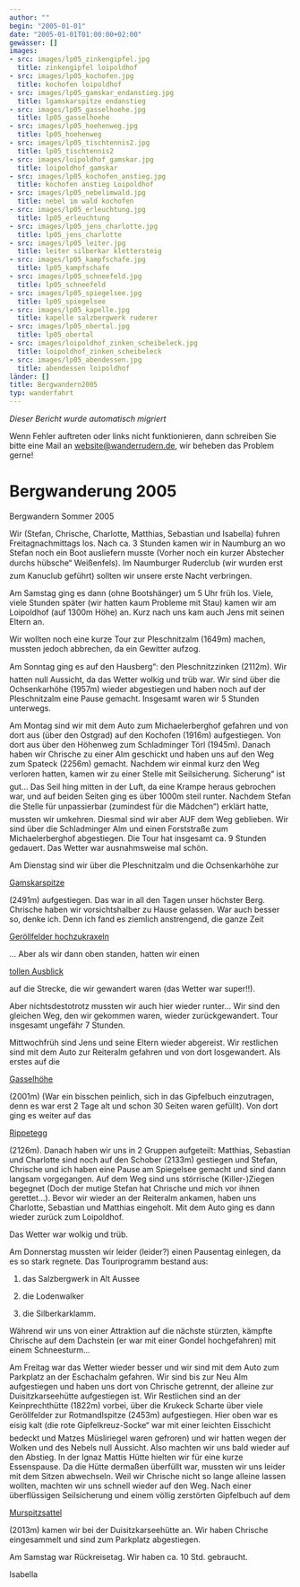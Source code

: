 ```yaml
---
author: ""
begin: "2005-01-01"
date: "2005-01-01T01:00:00+02:00"
gewässer: []
images:
- src: images/lp05_zinkengipfel.jpg
  title: zinkengipfel loipoldhof
- src: images/lp05_kochofen.jpg
  title: kochofen loipoldhof
- src: images/lp05_gamskar_endanstieg.jpg
  title: lgamskarspitze endanstieg
- src: images/lp05_gasselhoehe.jpg
  title: lp05_gasselhoehe
- src: images/lp05_hoehenweg.jpg
  title: lp05_hoehenweg
- src: images/lp05_tischtennis2.jpg
  title: lp05_tischtennis2
- src: images/loipoldhof_gamskar.jpg
  title: loipoldhof_gamskar
- src: images/lp05_kochofen_anstieg.jpg
  title: kochofen anstieg Loipoldhof
- src: images/lp05_nebelimwald.jpg
  title: nebel im wald kochofen
- src: images/lp05_erleuchtung.jpg
  title: lp05_erleuchtung
- src: images/lp05_jens_charlotte.jpg
  title: lp05_jens_charlotte
- src: images/lp05_leiter.jpg
  title: leiter silberkar klettersteig
- src: images/lp05_kampfschafe.jpg
  title: lp05_kampfschafe
- src: images/lp05_schneefeld.jpg
  title: lp05_schneefeld
- src: images/lp05_spiegelsee.jpg
  title: lp05_spiegelsee
- src: images/lp05_kapelle.jpg
  title: kapelle salzbergwerk ruderer
- src: images/lp05_obertal.jpg
  title: lp05_obertal
- src: images/loipoldhof_zinken_scheibeleck.jpg
  title: loipoldhof_zinken_scheibeleck
- src: images/lp05_abendessen.jpg
  title: abendessen loipoldhof
länder: []
title: Bergwandern2005
typ: wanderfahrt
---
```



*Dieser Bericht wurde automatisch migriert*

Wenn Fehler auftreten oder links nicht funktionieren, dann schreiben Sie bitte eine Mail an website@wanderrudern.de, wir beheben das Problem gerne!



# Bergwanderung 2005


Bergwandern Sommer 2005

Wir (Stefan, Chrische, Charlotte, Matthias, Sebastian und Isabella) fuhren Freitagnachmittags los. Nach ca. 3 Stunden kamen wir in Naumburg an wo Stefan noch ein Boot ausliefern musste (Vorher noch ein kurzer Abstecher durchs hübsche“ Weißenfels). Im Naumburger Ruderclub (wir wurden erst zum Kanuclub geführt) sollten wir unsere erste Nacht verbringen.

Am Samstag ging es dann (ohne Bootshänger) um 5 Uhr früh los. Viele, viele Stunden später (wir hatten kaum Probleme mit Stau) kamen wir am Loipoldhof (auf 1300m Höhe) an. Kurz nach uns kam auch Jens mit seinen Eltern an.

Wir wollten noch eine kurze Tour zur Pleschnitzalm (1649m) machen, mussten jedoch abbrechen, da ein Gewitter aufzog.

Am Sonntag ging es auf den Hausberg“: den Pleschnitzzinken (2112m). Wir hatten null Aussicht, da das Wetter wolkig und trüb war. Wir sind über die Ochsenkarhöhe (1957m) wieder abgestiegen und haben noch auf der Pleschnitzalm eine Pause gemacht. Insgesamt waren wir 5 Stunden unterwegs.

Am Montag sind wir mit dem Auto zum Michaelerberghof gefahren und von dort aus (über den Ostgrad) auf den Kochofen (1916m) aufgestiegen. Von dort aus über den Höhenweg zum Schladminger Törl (1945m). Danach haben wir Chrische zu einer Alm geschickt und haben uns auf den Weg zum Spateck (2256m) gemacht. Nachdem wir einmal kurz den Weg verloren hatten, kamen wir zu einer Stelle mit Seilsicherung. Sicherung“ ist gut… Das Seil hing mitten in der Luft, da eine Krampe heraus gebrochen war, und auf beiden Seiten ging es über 1000m steil runter. Nachdem Stefan die Stelle für unpassierbar (zumindest für die Mädchen“) erklärt hatte, mussten wir umkehren. Diesmal sind wir aber AUF dem Weg geblieben. Wir sind über die Schladminger Alm und einen Forststraße zum Michaelerberghof abgestiegen. Die Tour hat insgesamt ca. 9 Stunden gedauert. Das Wetter war ausnahmsweise mal schön.

Am Dienstag sind wir über die Pleschnitzalm und die Ochsenkarhöhe zur

[Gamskarspitze](/berichte/2005/lp05_gamskar1)

(2491m) aufgestiegen. Das war in all den Tagen unser höchster Berg. Chrische haben wir vorsichtshalber zu Hause gelassen. War auch besser so, denke ich. Denn ich fand es ziemlich anstrengend, die ganze Zeit

[Geröllfelder hochzukraxeln](/berichte/2005/lp05_gamskar2)

… Aber als wir dann oben standen, hatten wir einen

[tollen Ausblick](/berichte/2005/lp05_gamskar3)

auf die Strecke, die wir gewandert waren (das Wetter war super!!).

Aber nichtsdestotrotz mussten wir auch hier wieder runter… Wir sind den gleichen Weg, den wir gekommen waren, wieder zurückgewandert. Tour insgesamt ungefähr 7 Stunden.

Mittwochfrüh sind Jens und seine Eltern wieder abgereist. Wir restlichen sind mit dem Auto zur Reiteralm gefahren und von dort losgewandert. Als erstes auf die

[Gasselhöhe](/berichte/2005/lp05_gasselhohe)

(2001m) (War ein bisschen peinlich, sich in das Gipfelbuch einzutragen, denn es war erst 2 Tage alt und schon 30 Seiten waren gefüllt). Von dort ging es weiter auf das

[Rippetegg](/berichte/2005/lp05_rippeteg)

(2126m). Danach haben wir uns in 2 Gruppen aufgeteilt: Matthias, Sebastian und Charlotte sind noch auf den Schober (2133m) gestiegen und Stefan, Chrische und ich haben eine Pause am Spiegelsee gemacht und sind dann langsam vorgegangen. Auf dem Weg sind uns störrische (Killer-)Ziegen begegnet (Doch der mutige Stefan hat Chrische und mich vor ihnen gerettet…). Bevor wir wieder an der Reiteralm ankamen, haben uns Charlotte, Sebastian und Matthias eingeholt. Mit dem Auto ging es dann wieder zurück zum Loipoldhof.

Das Wetter war wolkig und trüb.

Am Donnerstag mussten wir leider (leider?) einen Pausentag einlegen, da es so stark regnete. Das Touriprogramm bestand aus:

1. das Salzbergwerk in Alt Aussee

2. die Lodenwalker

3. die Silberkarklamm.

Während wir uns von einer Attraktion auf die nächste stürzten, kämpfte Chrische auf dem Dachstein (er war mit einer Gondel hochgefahren) mit einem Schneesturm…

Am Freitag war das Wetter wieder besser und wir sind mit dem Auto zum Parkplatz an der Eschachalm gefahren. Wir sind bis zur Neu Alm aufgestiegen und haben uns dort von Chrische getrennt, der alleine zur Duisitzkarseehütte aufgestiegen ist. Wir Restlichen sind an der Keinprechthütte (1822m) vorbei, über die Krukeck Scharte über viele Geröllfelder zur Rotmandlspitze (2453m) aufgestiegen. Hier oben war es eisig kalt (die rote Gipfelkreuz-Socke“ war mit einer leichten Eisschicht bedeckt und Matzes Müsliriegel waren gefroren) und wir hatten wegen der Wolken und des Nebels null Aussicht. Also machten wir uns bald wieder auf den Abstieg. In der Ignaz Mattis Hütte hielten wir für eine kurze Essenspause. Da die Hütte dermaßen überfüllt war, mussten wir uns leider mit dem Sitzen abwechseln. Weil wir Chrische nicht so lange alleine lassen wollten, machten wir uns schnell wieder auf den Weg. Nach einer überflüssigen Seilsicherung und einem völlig zerstörten Gipfelbuch auf dem

[Murspitzsattel](/berichte/2005/lp05_obertal)

(2013m) kamen wir bei der Duisitzkarseehütte an. Wir haben Chrische eingesammelt und sind zum Parkplatz abgestiegen.

Am Samstag war Rückreisetag. Wir haben ca. 10 Std. gebraucht.

Isabella